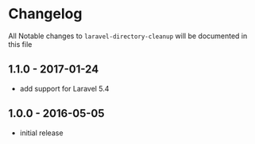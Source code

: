 # Changelog

All Notable changes to `laravel-directory-cleanup` will be documented in this file

## 1.1.0 - 2017-01-24

- add support for Laravel 5.4

## 1.0.0 - 2016-05-05

- initial release
